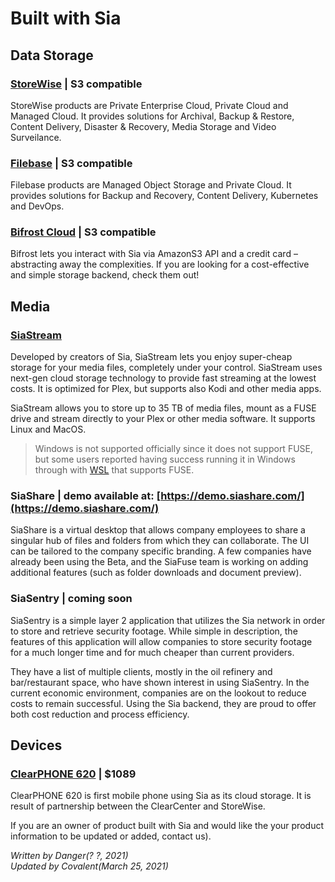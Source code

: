 # Built with Sia
## Data Storage
### [StoreWise](https://storewise.tech) | S3 compatible
StoreWise products are Private Enterprise Cloud, Private Cloud and Managed Cloud. It provides solutions for Archival, Backup & Restore, Content Delivery, Disaster & Recovery, Media Storage and Video Surveilance.

### [Filebase](https://filebase.com) | S3 compatible
Filebase products are Managed Object Storage and Private Cloud. It provides solutions for Backup and Recovery, Content Delivery, Kubernetes and DevOps.

### [Bifrost Cloud](https://www.bifrostcloud.com/) | S3 compatible
Bifrost lets you interact with Sia via AmazonS3 API and a credit card – abstracting away the complexities. If you are looking for a cost-effective and simple storage backend, check them out!

## Media
### [SiaStream](https://siastream.tech)
Developed by creators of Sia, SiaStream lets you enjoy super-cheap storage for your media files, completely under your control. SiaStream uses next-gen cloud storage technology to provide fast streaming at the lowest costs. It is optimized for Plex, but supports also Kodi and other media apps.

SiaStream allows you to store up to 35 TB of media files, mount as a FUSE drive and stream directly to your Plex or other media software. It supports Linux and MacOS.

> Windows is not supported officially since it does not support FUSE, but some users reported having success running it in Windows through with [WSL](https://docs.microsoft.com/en-us/linux/wsl/install-on-server) that supports FUSE.

### SiaShare | demo available at: [https://demo.siashare.com/](https://demo.siashare.com/)
SiaShare is a virtual desktop that allows company employees to share a singular hub of files and folders from which they can collaborate. The UI can be tailored to the company specific branding. A few companies have already been using the Beta, and the SiaFuse team is working on adding additional features (such as folder downloads and document preview).

### SiaSentry | coming soon
SiaSentry is a simple layer 2 application that utilizes the Sia network in order to store and retrieve security footage. While simple in description, the features of this application will allow companies to store security footage for a much longer time and for much cheaper than current providers.

They have a list of multiple clients, mostly in the oil refinery and bar/restaurant space, who have shown interest in using SiaSentry. In the current economic environment, companies are on the lookout to reduce costs to remain successful. Using the Sia backend, they are proud to offer both cost reduction and process efficiency.

## Devices
### [ClearPHONE 620](https://www.clear.store) | $1089
ClearPHONE 620 is first mobile phone using Sia as its cloud storage. It is result of partnership between the ClearCenter and StoreWise.

If you are an owner of product built with Sia and would like the your product information to be updated or added, contact us).

*Written by Danger(? ?, 2021)*  
*Updated by Covalent(March 25, 2021)*
